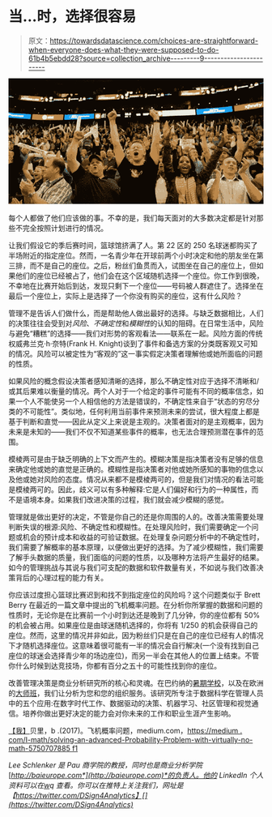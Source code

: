 # 当…时，选择很容易

> 原文：<https://towardsdatascience.com/choices-are-straightforward-when-everyone-does-what-they-were-supposed-to-do-61b4b5ebdd28?source=collection_archive---------9----------------------->

![](img/13bac84a03add1339c5bbe7b94b2d1cc.png)

每个人都做了他们应该做的事。不幸的是，我们每天面对的大多数决定都是针对那些不完全按照计划进行的情况。

让我们假设它的季后赛时间，篮球馆挤满了人。第 22 区的 250 名球迷都购买了半场附近的指定座位。然而，一名青少年在开球前两个小时决定和他的朋友坐在第三排，而不是自己的座位。之后，粉丝们鱼贯而入，试图坐在自己的座位上，但如果他们的座位已经被占了，他们会在这个区域随机选择一个座位。你工作到很晚，不幸地在比赛开始后到达，发现只剩下一个座位——号码被人群遮住了。选择坐在最后一个座位上，实际上是选择了一个你没有购买的座位，这有什么风险？

管理不是告诉人们做什么，而是帮助他人做出最好的选择。与缺乏数据相比，人们的决策往往会受到对*风险*、*不确定性*和*模糊性*的认知的阻碍。在日常生活中，风险与避免“糟糕”的选择——我们对形势的客观看法——联系在一起。风险方面的传统权威弗兰克·h·奈特(Frank H. Knight)谈到了事件和备选方案的分类既客观又可知的情况。风险可以被定性为“客观的”这一事实假定决策者理解他或她所面临的问题的性质。

如果风险的概念假设决策者感知清晰的选择，那么不确定性对应于选择不清晰和/或其后果难以衡量的情况。两个人对于一个给定的事件可能有不同的概率信念，如果一个人不能使另一个人相信他的方法是错误的，不确定性来自于“状态的穷尽分类的不可能性”。类似地，任何利用当前事件来预测未来的尝试，很大程度上都是基于判断和直觉——因此从定义上来说是主观的。决策者面对的是主观概率，因为未来是未知的——我们不仅不知道某些事件的概率，也无法合理预测潜在事件的范围。

模棱两可是由于缺乏明确的上下文而产生的。模糊决策是指决策者没有足够的信息来确定他或她的直觉是正确的。模糊性是指决策者对他或她所感知的事物的信念以及他或她对风险的态度。情况从来都不是模棱两可的，但是我们对情况的看法可能是模棱两可的。因此，歧义可以有多种解释:它是人们偏好和行为的一种属性，而不是语境本身。如果我们改进决策的过程，我们就会减少模糊的感觉。

管理就是做出更好的决定，不管是你自己的还是你周围的人的。改善决策需要处理判断失误的根源:风险、不确定性和模糊性。在处理风险时，我们需要确定一个问题或机会的预计成本和收益的可验证数据。在处理复杂问题分析中的不确定性时，我们需要了解概率的基本原理，以便做出更好的选择。为了减少模糊性，我们需要了解手头数据的质量，我们面临的问题的性质，以及哪种方法将产生最好的结果。如今的管理挑战与其说与我们可支配的数据和软件数量有关，不如说与我们改善决策背后的心理过程的能力有关。

你应该过度担心篮球比赛迟到和找不到指定座位的风险吗？这个问题类似于 Brett Berry 在最近的一篇文章中提出的飞机概率问题。在分析你所掌握的数据和问题的性质时，无论你是在比赛前一个小时到达还是晚到了几分钟，你的座位都有 50%的机会被占用。如果座位是由球迷随机选择的，你将有 1/250 的机会获得自己的座位。然而，这里的情况并非如此，因为粉丝们只是在自己的座位已经有人的情况下才随机选择座位。这意味着很可能有一半的情况会自行解决(一个没有找到自己座位的球迷会选择青少年的场边座位)，而另一半会在其他人的位置上结束。不管你什么时候到达竞技场，你都有百分之五十的可能性找到你的座位。

改善管理决策是商业分析研究所的核心和灵魂。在巴约纳的[暑期学校](http://baisummer.com/)，以及在欧洲的[大师班](http://baimasterclass.com/)，我们让分析为您和您的组织服务。该研究所专注于数据科学在管理人员中的五个应用:在数字时代工作、数据驱动的决策、机器学习、社区管理和视觉通信。培养你做出更好决定的能力会对你未来的工作和职业生涯产生影响。

[【我】](#_ednref1)贝里，b .(2017)。飞机概率问题，medium.com，[https://medium . com/I-math/solving-an-advanced-Probability-Problem-with-virtually-no-math-5750707885 f1](https://medium.com/i-math/solving-an-advanced-probability-problem-with-virtually-no-math-5750707885f1)

*Lee Schlenker 是 Pau 商学院的教授，同时也是商业分析学院*[*http://baieurope.com*](http://baieurope.com)*的负责人。他的 LinkedIn 个人资料可以在*[*w*](http://www.linkedin.com/in/jimwgilbert)*q 查看。你可以在推特上关注我们，网址是【https://twitter.com/DSign4Analytics】[](https://twitter.com/DSign4Analytics)*